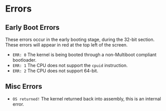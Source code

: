 # Errors

## Early Boot Errors
These errors occur in the early booting stage, during the 32-bit section. These
errors will appear in red at the top left of the screen.

- `ERR: 0` The kernel is being booted through a non-Multiboot compliant bootloader.
- `ERR: 1` The CPU does not support the `cpuid` instruction.
- `ERR: 2` The CPU does not support 64-bit.

## Misc Errors
- `OS returned!` The kernel returned back into assembly, this is an internal error.
